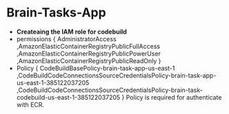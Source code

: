 # Brain-Tasks-App
- **Createaing the IAM role for codebuild**
- permissions { AdministratorAccess ,AmazonElasticContainerRegistryPublicFullAccess ,AmazonElasticContainerRegistryPublicPowerUser ,AmazonElasticContainerRegistryPublicReadOnly }
- Policy { CodeBuildBasePolicy-brain-task-app-us-east-1 ,CodeBuildCodeConnectionsSourceCredentialsPolicy-brain-task-app-us-east-1-385122037205 ,CodeBuildCodeConnectionsSourceCredentialsPolicy-brain-task-codebuild-us-east-1-385122037205 }
  Policy is required for authenticate with ECR.

